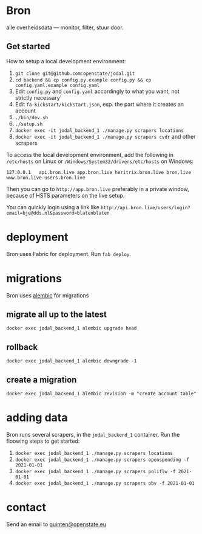 # Bron

alle overheidsdata — monitor, filter, stuur door.


## Get started

How to setup a local development environment:

1. `git clone git@github.com:openstate/jodal.git`
2. `cd backend && cp config.py.example config.py && cp config.yaml.example config.yaml`
3. Edit `config.py` and `config.yaml` accordingly to what you want, not strictly necessary`
5. Edit `fa-kickstart/kickstart.json`, esp. the part where it creates an account
9. `./bin/dev.sh`
8. `./setup.sh`
10. `docker exec -it jodal_backend_1 ./manage.py scrapers locations`
10. `docker exec -it jodal_backend_1 ./manage.py scrapers cvdr` and other scrapers

To access the local development environment, add the following in `/etc/hosts` on Linux or `/Windows/System32/drivers/etc/hosts` on Windows:

```
127.0.0.1	api.bron.live app.bron.live heritrix.bron.live bron.live www.bron.live users.bron.live
```

Then you can go to `http://app.bron.live` preferably in a private window, because of HSTS parameters on the live setup.

You can quickly login using a link like `http://api.bron.live/users/login?email=bje@dds.nl&password=blatenblaten`

# deployment

Bron uses Fabric for deployment. Run `fab deploy`.

# migrations

Bron uses [alembic](https://alembic.sqlalchemy.org/en/latest/index.html) for migrations

## migrate all up to the latest

`docker exec jodal_backend_1 alembic upgrade head`

## rollback

`docker exec jodal_backend_1 alembic downgrade -1`

## create a migration

`docker exec jodal_backend_1 alembic revision -m "create account table"`

# adding data

Bron runs several scrapers, in the `jodal_backend_1` container. Run the floowing steps to get started:

1. `docker exec jodal_backend_1 ./manage.py scrapers locations`
2. `docker exec jodal_backend_1 ./manage.py scrapers openspending -f 2021-01-01`
3. `docker exec jodal_backend_1 ./manage.py scrapers poliflw -f 2021-01-01`
4. `docker exec jodal_backend_1 ./manage.py scrapers obv -f 2021-01-01`

# contact

Send an email to quinten@openstate.eu
